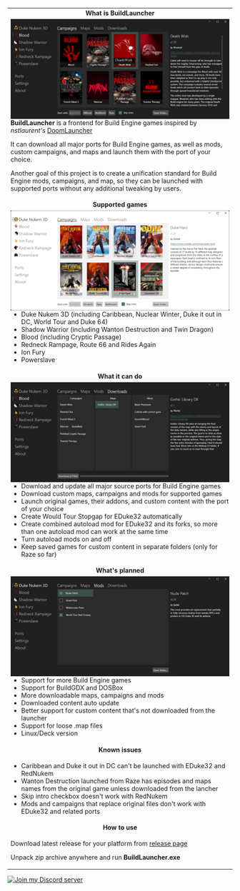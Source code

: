 <table>

<tr>
<td align="center" valign="middle">
<b>What is BuildLauncher</b>
</td>
</tr>

<tr>
<td valign="center">
<img align="right" src="img/img1.png">

<b>BuildLauncher</b> is a frontend for Build Engine games inspired by *nstlaurent's* [DoomLauncher](https://github.com/nstlaurent/DoomLauncher)

It can download all major ports for Build Engine games, as well as mods, custom campaigns, and maps and launch them with the port of your choice.

Another goal of this project is to create a unification standard for Build Engine mods, campaigns, and map, so they can be launched with supported ports without any additional tweaking by users.

</td>
</tr>

<tr>
<td align="center" valign="middle">
<b>Supported games</b>
</td>
</tr>

<tr>
<td valign="center">
<img align="right" src="img/img2.png">

- Duke Nukem 3D (including Caribbean, Nuclear Winter, Duke it out in DC, World Tour and  Duke 64)
- Shadow Warrior (including Wanton Destruction and Twin Dragon)
- Blood (including Cryptic Passage)
- Redneck Rampage, Route 66 and Rides Again
- Ion Fury
- Powerslave

</td>
</tr>

<tr>
<td align="center" valign="middle">
<b>What it can do</b>
</td>
</tr>

<tr>
<td valign="center">
<img align="right" src="img/img3.png">

- Download and update all major source ports for Build Engine games
- Download custom maps, campaigns and mods for supported games
- Launch original games, their addons, and custom content with the port of your choice
- Create Would Tour Stopgap for EDuke32 automatically
- Create combined autoload mod for EDuke32 and its forks, so more than one autoload mod can work at the same time
- Turn autoload mods on and off
- Keep saved games for custom content in separate folders (only for Raze so far)

</td>
</tr>

<tr>
<td align="center" valign="middle">
<b>What's planned</b>
</td>
</tr>

<tr>
<td valign="center">
<img align="right" src="img/img4.png">

- Support for more Build Engine games
- Support for BuildGDX and DOSBox
- More downloadable maps, campaigns and mods
- Downloaded content auto update
- Better support for custom content that's not downloaded from the launcher
- Support for loose .map files
- Linux/Deck version

</td>
</tr>

<tr>
<td align="center" valign="middle">
<b>Known issues</b>
</td>
</tr>

<tr>
<td valign="center">

- Caribbean and Duke it out in DC can't be launched with EDuke32 and RedNukem
- Wanton Destruction launched from Raze has episodes and maps names from the original game unless downloaded from the lancher
- Skip intro checkbox doesn't work with RedNukem
- Mods and campaigns that replace original files don't work with EDuke32 and related ports

</td>
</tr>

<tr>
<td align="center" valign="middle">
<b>How to use</b>
</td>
</tr>

<tr>
<td valign="center">

Download latest release for your platform from <a href="https://github.com/fgsfds/BuildLauncher/releases">release page</a>

Unpack zip archive anywhere and run <b>BuildLauncher.exe</b>

</td>
</tr>

</table>

<img align="left" height="32" src="https://assets-global.website-files.com/6257adef93867e50d84d30e2/636e0a6a49cf127bf92de1e2_icon_clyde_blurple_RGB.png"> <a href="https://discord.gg/mWvKyxR4et">Join my Discord server</a>
